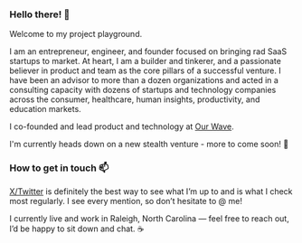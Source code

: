 ### Hello there! 👋

Welcome to my project playground.

I am an entrepreneur, engineer, and founder focused on bringing rad SaaS startups to market. At heart, I am a builder and tinkerer, and a passionate believer in product and team as the core pillars of a successful venture. I have been an advisor to more than a dozen organizations and acted in a consulting capacity with dozens of startups and technology companies across the consumer, healthcare, human insights, productivity, and education markets.

I co-founded and lead product and technology at [Our Wave](https://www.ourwave.org).

I'm currently heads down on a new stealth venture - more to come soon! 🤫

### How to get in touch 📫

[X/Twitter](https://twitter.com/blmichaelsen) is definitely the best way to see what I’m up to and is what I check most regularly. I see every mention, so don’t hesitate to @ me!

I currently live and work in Raleigh, North Carolina — feel free to reach out, I’d be happy to sit down and chat. ☕️
